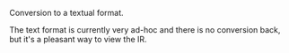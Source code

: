 Conversion to a textual format.

The text format is currently very ad-hoc and there is no conversion back, but
it's a pleasant way to view the IR.
